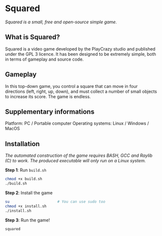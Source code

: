 # Squared

*Squared is a small, free and open-source simple game.*

## What is Squared?
Squared is a video game developed by the PlayCrazy studio and published under the GPL 3 licence. It has been designed to be extremely simple, both in terms of gameplay and source code.

## Gameplay
In this top-down game, you control a square that can move in four directions (left, right, up, down), and must collect a number of small objects to increase its score. The game is endless.

## Supplementary informations
Platform: PC / Portable computer
Operating systems: Linux / Windows / MacOS

## Installation
*The automated construction of the game requires BASH, GCC and Raylib (C) to work. The produced executable will only run on a Linux system.*

**Step 1**: Run `build.sh`
```bash
chmod +x build.sh
./build.sh
```

**Step 2**: Install the game
```bash
su                      # You can use sudo too
chmod +x install.sh
./install.sh
```

**Step 3**: Run the game!
```bash
squared
```